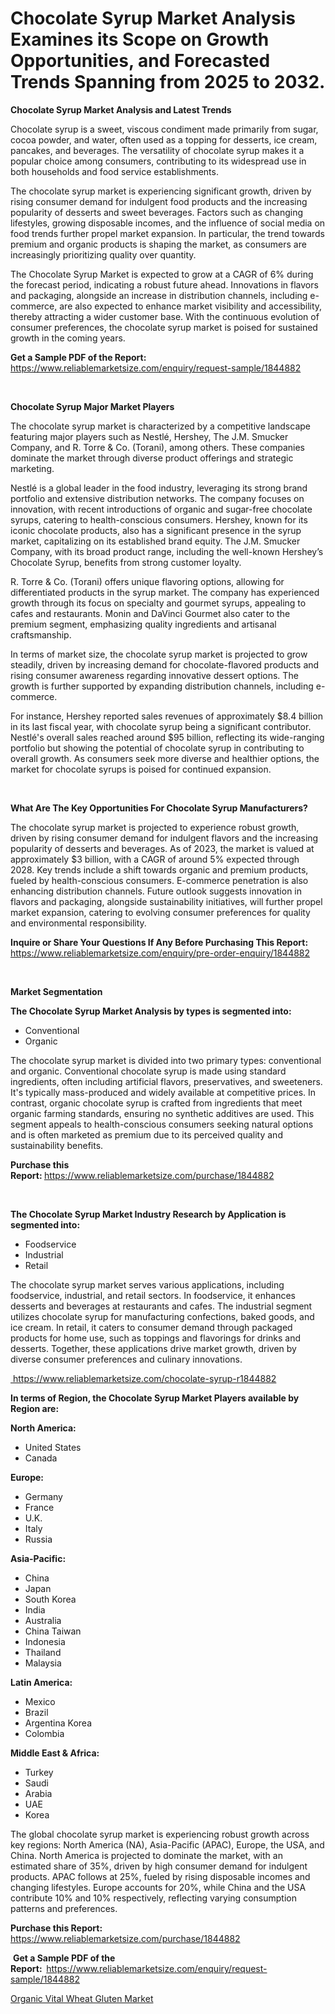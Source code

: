<p><h1>Chocolate Syrup Market Analysis Examines its Scope on Growth Opportunities, and Forecasted Trends Spanning from 2025 to 2032.</h1></p><p><strong>Chocolate Syrup Market Analysis and Latest Trends</strong></p>
<p><p>Chocolate syrup is a sweet, viscous condiment made primarily from sugar, cocoa powder, and water, often used as a topping for desserts, ice cream, pancakes, and beverages. The versatility of chocolate syrup makes it a popular choice among consumers, contributing to its widespread use in both households and food service establishments.</p><p>The chocolate syrup market is experiencing significant growth, driven by rising consumer demand for indulgent food products and the increasing popularity of desserts and sweet beverages. Factors such as changing lifestyles, growing disposable incomes, and the influence of social media on food trends further propel market expansion. In particular, the trend towards premium and organic products is shaping the market, as consumers are increasingly prioritizing quality over quantity.</p><p>The Chocolate Syrup Market is expected to grow at a CAGR of 6% during the forecast period, indicating a robust future ahead. Innovations in flavors and packaging, alongside an increase in distribution channels, including e-commerce, are also expected to enhance market visibility and accessibility, thereby attracting a wider customer base. With the continuous evolution of consumer preferences, the chocolate syrup market is poised for sustained growth in the coming years.</p></p>
<p><strong>Get a Sample PDF of the Report:&nbsp;</strong> <a href="https://www.reliablemarketsize.com/enquiry/request-sample/1844882?utm_campaign=2276&utm_medium=2&utm_source=Github&utm_content=ia&utm_term=15022025&utm_id=chocolate-syrup">https://www.reliablemarketsize.com/enquiry/request-sample/1844882</a></p>
<p>&nbsp;</p>
<p><strong>Chocolate Syrup Major Market Players</strong></p>
<p><p>The chocolate syrup market is characterized by a competitive landscape featuring major players such as Nestlé, Hershey, The J.M. Smucker Company, and R. Torre & Co. (Torani), among others. These companies dominate the market through diverse product offerings and strategic marketing.</p><p>Nestlé is a global leader in the food industry, leveraging its strong brand portfolio and extensive distribution networks. The company focuses on innovation, with recent introductions of organic and sugar-free chocolate syrups, catering to health-conscious consumers. Hershey, known for its iconic chocolate products, also has a significant presence in the syrup market, capitalizing on its established brand equity. The J.M. Smucker Company, with its broad product range, including the well-known Hershey’s Chocolate Syrup, benefits from strong customer loyalty.</p><p>R. Torre & Co. (Torani) offers unique flavoring options, allowing for differentiated products in the syrup market. The company has experienced growth through its focus on specialty and gourmet syrups, appealing to cafes and restaurants. Monin and DaVinci Gourmet also cater to the premium segment, emphasizing quality ingredients and artisanal craftsmanship.</p><p>In terms of market size, the chocolate syrup market is projected to grow steadily, driven by increasing demand for chocolate-flavored products and rising consumer awareness regarding innovative dessert options. The growth is further supported by expanding distribution channels, including e-commerce.</p><p>For instance, Hershey reported sales revenues of approximately $8.4 billion in its last fiscal year, with chocolate syrup being a significant contributor. Nestlé's overall sales reached around $95 billion, reflecting its wide-ranging portfolio but showing the potential of chocolate syrup in contributing to overall growth. As consumers seek more diverse and healthier options, the market for chocolate syrups is poised for continued expansion.</p></p>
<p>&nbsp;</p>
<p><strong>What Are The Key Opportunities For Chocolate Syrup Manufacturers?</strong></p>
<p><p>The chocolate syrup market is projected to experience robust growth, driven by rising consumer demand for indulgent flavors and the increasing popularity of desserts and beverages. As of 2023, the market is valued at approximately $3 billion, with a CAGR of around 5% expected through 2028. Key trends include a shift towards organic and premium products, fueled by health-conscious consumers. E-commerce penetration is also enhancing distribution channels. Future outlook suggests innovation in flavors and packaging, alongside sustainability initiatives, will further propel market expansion, catering to evolving consumer preferences for quality and environmental responsibility.</p></p>
<p><strong>Inquire or Share Your Questions If Any Before Purchasing This Report:</strong> <a href="https://www.reliablemarketsize.com/enquiry/pre-order-enquiry/1844882?utm_campaign=2276&utm_medium=2&utm_source=Github&utm_content=ia&utm_term=15022025&utm_id=chocolate-syrup">https://www.reliablemarketsize.com/enquiry/pre-order-enquiry/1844882</a></p>
<p>&nbsp;</p>
<p><strong>Market Segmentation</strong></p>
<p><strong>The Chocolate Syrup Market Analysis by types is segmented into:</strong></p>
<p><ul><li>Conventional</li><li>Organic</li></ul></p>
<p><p>The chocolate syrup market is divided into two primary types: conventional and organic. Conventional chocolate syrup is made using standard ingredients, often including artificial flavors, preservatives, and sweeteners. It's typically mass-produced and widely available at competitive prices. In contrast, organic chocolate syrup is crafted from ingredients that meet organic farming standards, ensuring no synthetic additives are used. This segment appeals to health-conscious consumers seeking natural options and is often marketed as premium due to its perceived quality and sustainability benefits.</p></p>
<p><strong>Purchase this Report:&nbsp;</strong><a href="https://www.reliablemarketsize.com/purchase/1844882?utm_campaign=2276&utm_medium=2&utm_source=Github&utm_content=ia&utm_term=15022025&utm_id=chocolate-syrup">https://www.reliablemarketsize.com/purchase/1844882</a></p>
<p>&nbsp;</p>
<p><strong>The Chocolate Syrup Market Industry Research by Application is segmented into:</strong></p>
<p><ul><li>Foodservice</li><li>Industrial</li><li>Retail</li></ul></p>
<p><p>The chocolate syrup market serves various applications, including foodservice, industrial, and retail sectors. In foodservice, it enhances desserts and beverages at restaurants and cafes. The industrial segment utilizes chocolate syrup for manufacturing confections, baked goods, and ice cream. In retail, it caters to consumer demand through packaged products for home use, such as toppings and flavorings for drinks and desserts. Together, these applications drive market growth, driven by diverse consumer preferences and culinary innovations.</p></p>
<p><a href="https://www.reliablemarketsize.com/chocolate-syrup-r1844882?utm_campaign=2276&utm_medium=2&utm_source=Github&utm_content=ia&utm_term=15022025&utm_id=chocolate-syrup">&nbsp;https://www.reliablemarketsize.com/chocolate-syrup-r1844882</a></p>
<p><strong>In terms of Region, the Chocolate Syrup Market Players available by Region are:</strong></p>
<p>
    <p> <strong> North America: </strong>
        <ul>
            <li>United States</li>
            <li>Canada</li>
        </ul>
        </p> 
    <p> <strong> Europe: </strong>
        <ul>
            <li>Germany</li>
            <li>France</li>
            <li>U.K.</li>
            <li>Italy</li>
            <li>Russia</li>
        </ul>
        </p> 
    <p> <strong> Asia-Pacific: </strong>
        <ul>
            <li>China</li>
            <li>Japan</li>
            <li>South Korea</li>
            <li>India</li>
            <li>Australia</li>
            <li>China Taiwan</li>
            <li>Indonesia</li>
            <li>Thailand</li>
            <li>Malaysia</li>
        </ul>
        </p> 
    <p> <strong> Latin America: </strong>
        <ul>
            <li>Mexico</li>
            <li>Brazil</li>
            <li>Argentina Korea</li>
            <li>Colombia</li>
        </ul>
        </p> 
    <p> <strong> Middle East & Africa: </strong>
        <ul>
            <li>Turkey</li>
            <li>Saudi</li>
            <li>Arabia</li>
            <li>UAE</li>
            <li>Korea</li>
        </ul>
    </p>
    </p>
<p><p>The global chocolate syrup market is experiencing robust growth across key regions: North America (NA), Asia-Pacific (APAC), Europe, the USA, and China. North America is projected to dominate the market, with an estimated share of 35%, driven by high consumer demand for indulgent products. APAC follows at 25%, fueled by rising disposable incomes and changing lifestyles. Europe accounts for 20%, while China and the USA contribute 10% and 10% respectively, reflecting varying consumption patterns and preferences.</p></p>
<p><strong>Purchase this Report: </strong><a href="https://www.reliablemarketsize.com/purchase/1844882?utm_campaign=2276&utm_medium=2&utm_source=Github&utm_content=ia&utm_term=15022025&utm_id=chocolate-syrup">https://www.reliablemarketsize.com/purchase/1844882</a></p>
<p>&nbsp;<strong>Get a Sample PDF of the Report:&nbsp;&nbsp;</strong><a href="https://www.reliablemarketsize.com/enquiry/request-sample/1844882?utm_campaign=2276&utm_medium=2&utm_source=Github&utm_content=ia&utm_term=15022025&utm_id=chocolate-syrup">https://www.reliablemarketsize.com/enquiry/request-sample/1844882</a></p>
<p><strong></strong></p>
<p><p><a href="https://github.com/risingtrista99259/Market-Research-Report-List-1/blob/main/organic-vital-wheat-gluten-market.md?utm_campaign=2276&utm_medium=2&utm_source=Github&utm_content=ia&utm_term=15022025&utm_id=chocolate-syrup">Organic Vital Wheat Gluten Market</a></p></p>